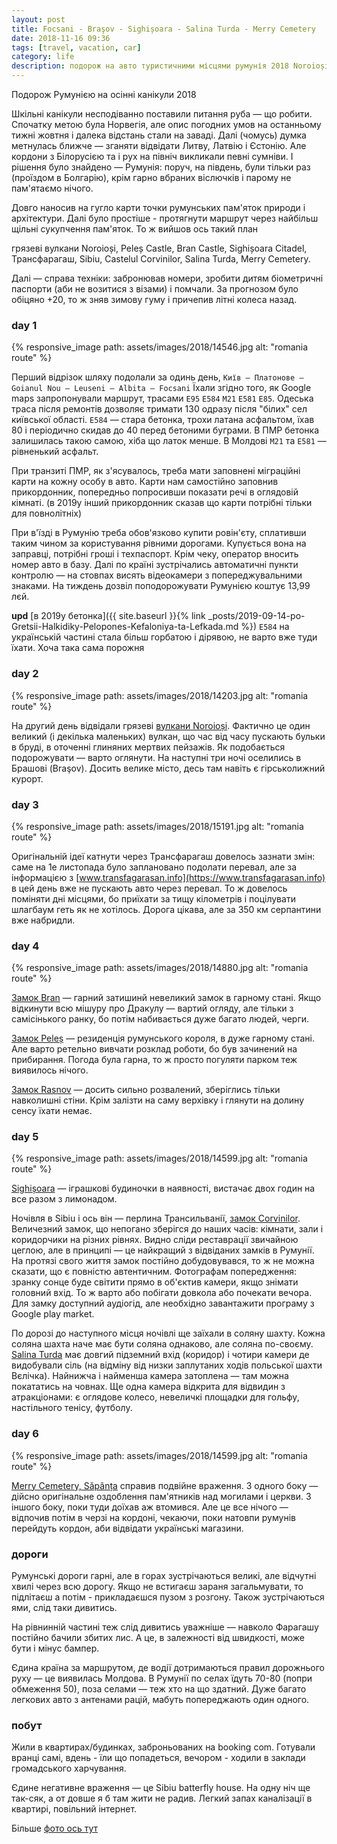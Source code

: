 ```yaml
---
layout: post
title: Focsani - Braşov - Sighișoara - Salina Turda - Merry Cemetery
date: 2018-11-16 09:36 
tags: [travel, vacation, car]
category: life
description: подорож на авто туристичними місцями румунія 2018 Noroioși, Peleș Castle, Bran Castle, Sighișoara Citadel, Трансфарагаш, Sibiu, Castelul Corvinilor, Salina Turda, Merry Cemetery
---
```

Подорож Румунією на осінні канікули 2018

Шкільні канікули несподіванно поставили питання руба — що робити.
Спочатку метою була Норвегія, але опис погодних умов на останньому тижні жовтня і далека відстань стали на заваді.
Далі (чомусь) думка метнулась ближче — зганяти відвідати Литву, Латвію і Єстонію. Але кордони з Білорусією та і рух на північ викликали певні сумніви.
І рішення було знайдено — Румунія: поруч, на південь, були тільки раз (проїздом в Болгарію), крім гарно вбраних віслючків і парому не пам'ятаємо нічого.

Довго наносив на гугло карти точки румунських пам'яток природи і архітектури. 
Далі було простіше - протягнути маршрут через найбільш щільні сукупчення пам'яток.
То ж вийшов ось такий план

грязеві вулкани Noroioși, Peleș Castle, Bran Castle, Sighișoara Citadel, Трансфарагаш, Sibiu, Castelul Corvinilor, Salina Turda, Merry Cemetery.

Далі — справа техніки: забронював номери, зробити дитям біометричні паспорти (аби не возитися з візами) і помчали.
За прогнозом було обіцяно +20, то ж зняв зимову гуму і причепив літні колеса назад.

### day 1

{% responsive_image path: assets/images/2018/14546.jpg alt: "romania route" %}

Перший відрізок шляху подолали за одинь день, `Київ — Платонове — Goianul Nou — Leuseni — Albita — Focsani`
Їхали згідно того, як Google maps запропонували маршрут, трасами `E95` `E584` `M21` `E581` `E85`. 
Одеська траса після ремонтів дозволяє тримати 130 одразу після "білих" сел київської області. 
`E584` — стара бетонка, трохи латана асфальтом, їхав 80 і періодично скидав до 40 перед бетоними буграми. 
В ПМР бетонка залишилась такою самою, хіба що латок менше. В Молдові `M21` та `E581` — рівненький асфальт.

При транзиті ПМР, як з'ясувалось, треба мати заповнені міграційні карти на кожну особу в авто. 
Карти нам самостійно заповнив прикордонник, попередньо попросивши показати речі в оглядовій кімнаті.
(в 2019у інший прикордонник сказав що карти потрібні тільки для повнолітніх)

При в'їзді в Румунію треба обов'язково купити ровін'єту, сплативши таким чином за користування рівними дорогами. 
Купується вона на заправці, потрібні гроші і техпаспорт. 
Крім чеку, оператор вносить номер авто в базу. 
Далі по країні зустрічались автоматичні пункти контролю — на стовпах висять відеокамери з попереджувальними знаками. 
На тиждень дозвіл поподорожувати Румунією коштує 13,99 лєй.

__upd__ 
[в 2019у бетонка]({{ site.baseurl }}{% link _posts/2019-09-14-po-Gretsii-Halkidiky-Pelopones-Kefaloniya-ta-Lefkada.md %}) 
`E584` на українській частині стала більш горбатою і дірявою, не варто вже туди їхати.
Хоча така сама порожня

### day 2
{% responsive_image path: assets/images/2018/14203.jpg alt: "romania route" %}

На другий день відвідали грязеві [вулкани Noroioși](https://vulcanii-noroiosi-paclele-mici.business.site). 
Фактично це один великий (і декілька маленьких) вулкан, що час від часу пускають бульки в бруді, в оточенні глиняних мертвих пейзажів.
Як подобається подорожувати — варто оглянути.
На наступні три ночі оселились в Брашові (Braşov). 
Досить велике місто, десь там навіть є гірськолижний курорт.

### day 3
{% responsive_image path: assets/images/2018/15191.jpg alt: "romania route" %}

Оригінальній ідеї катнути через Трансфарагаш довелось зазнати змін: саме на 1е листопада було заплановано подолати перевал, але за інформацією з 
[www.transfagarasan.info](https://www.transfagarasan.info) 
в цей день вже не пускають авто через перевал. 
То ж довелось поміняти дні місцями, бо приїхати за тищу кілометрів і поцілувати шлагбаум геть як не хотілось. 
Дорога цікава, але за 350 км серпантини вже набридли.

### day 4
{% responsive_image path: assets/images/2018/14880.jpg alt: "romania route" %}

[Замок Bran](http://www.bran-castle.com/) — гарний затишинй невеликий замок в гарному стані. 
Якщо відкинути всю мішуру про Дракулу — вартий огляду, але тільки з самісінького ранку, бо потім набивається дуже багато людей, черги.

[Замок Peleș](http://peles.ro/) — резиденція румунського короля, в дуже гарному стані. 
Але варто ретельно вивчати розклад роботи, бо був зачинений на прибирання. 
Погода була гарна, то ж просто погуляти парком теж виявилось нічого.

[Замок Rasnov](http://www.rasnov-turism.ro) — досить сильно розвалений, зберіглись тільки навколишні стіни. 
Крім залізти на саму верхівку і глянути на долину сенсу їхати немає.

### day 5
{% responsive_image path: assets/images/2018/14599.jpg alt: "romania route" %}

[Sighișoara](https://www.google.com/maps/place/Sighișoara,+Romania) — іграшкові будиночки в наявності, вистачає двох годин на все разом з лимонадом.

Ночівля в Sibiu і ось він — перлина Трансильванії, [замок Corvinilor](http://www.castelulcorvinilor.ro/).
Величезний замок, що непогано зберігся до наших часів: кімнати, зали і коридорчики на різних рівнях. 
Видно сліди реставрації звичайною цеглою, але в принципі — це найкращий з відвіданих замків в Румунії. 
На протязі свого життя замок постійно добудовувався, то ж не можна сказати, що є повністю автентичним. 
Фотографам попередження: зранку сонце буде світити прямо в об'єктив камери, якщо знімати головний вхід. 
То ж варто або побігати довкола або почекати вечора. 
Для замку доступний аудіогід, але необхідно завантажити програму з Google play market.

По дорозі до наступного місця ночівлі ще заїхали в соляну шахту. 
Кожна соляна шахта наче має бути соляна однаково, але соляна по-своєму. 
[Salina Turda](https://www.salinaturda.eu) має довгий підземний вхід (коридор) і чотири камери де видобували сіль (на відміну від низки заплутаних ходів польської шахти Вєлічка). 
Найнижча і найменша камера затоплена — там можна покататись на човнах. 
Ще одна камера відкрита для відвидин з атракціонами: є оглядове колесо, невеличкі площадки для гольфу, настільного тенісу, футболу.

### day 6
{% responsive_image path: assets/images/2018/14599.jpg alt: "romania route" %}

[Merry Cemetery, Săpânța](https://www.google.com/maps/place/Merry+Cemetery) справив подвійне враження. 
З одного боку — дійсно оригінальне оздоблення пам'ятників над могилами і церкви. 
З іншого боку, поки туди доїхав аж втомився. 
Але це все нічого — відпочив потім в черзі на кордоні, чекаючи, поки натовпи румунів перейдуть кордон, аби відвідати українські магазини.

### дороги
Румунські дороги гарні, але в горах зустрічаються великі, але відчутні хвилі через всю дорогу. 
Якщо не встигаєш зараня загальмувати, то підлітаєш а потім - прикладаєшся пузом з розгону. 
Також зустрічаються ями, слід таки дивитись.

На рівнинній частині теж слід дивитись уважніше — навколо Фарагашу постійно бачили збитих лис. 
А це, в залежності від швидкості, може бути і мінус бампер.

Єдина країна за маршрутом, де водії дотримаються правил дорожнього руху — це виявилась Молдова. 
В Румунії по селах їдуть 70-80 (попри обмеження 50), поза селами — теж хто на що здатний. 
Дуже багато легкових авто з антенами рацій, мабуть попереджають один одного.

### побут
Жили в квартирах/будинках, заброньованих на booking com. Готували вранці самі, вдень - їли що попадеться, вечором - ходили в заклади громадського харчування.

Єдине негативне враження — це Sibiu batterfly house. 
На одну ніч ще так-сяк, а от довше я б там жити не радив. 
Легкий запах каналізації в квартирі, повільний інтернет.

Більше [фото ось тут](https://photos.app.goo.gl/hCnG2rnpVUiaTuMJ7)
